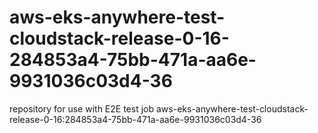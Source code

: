 # aws-eks-anywhere-test-cloudstack-release-0-16-284853a4-75bb-471a-aa6e-9931036c03d4-36
repository for use with E2E test job aws-eks-anywhere-test-cloudstack-release-0-16:284853a4-75bb-471a-aa6e-9931036c03d4-36
